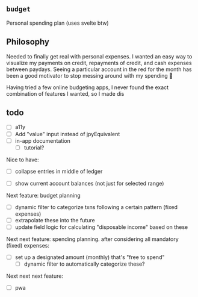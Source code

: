 `budget`
---

Personal spending plan (uses svelte btw)

## Philosophy

Needed to finally get real with personal expenses. I wanted an easy way to visualize my payments on credit, repayments of credit, and cash expenses between paydays. Seeing a particular account in the red for the month has been a good motivator to stop messing around with my spending 😬

Having tried a few online budgeting apps, I never found the exact combination of features I wanted, so I made dis

<!-- Additionally, storing my finances in the cloud to be fed into some marketing algorithm is an egregious "F-U" to me personally 🤬 -->

## todo

- [ ] a11y
- [ ] Add "value" input instead of jpyEquivalent
- [ ] in-app documentation
  - [ ] tutorial?

Nice to have:
- [ ] collapse entries in middle of ledger
- [ ] show current account balances (not just for selected range)


Next feature: budget planning
- [ ] dynamic filter to categorize txns following a certain pattern (fixed expenses)
- [ ] extrapolate these into the future
- [ ] update field logic for calculating "disposable income" based on these

Next next feature: spending planning. after considering all mandatory (fixed) expenses:
- [ ] set up a designated amount (monthly) that's "free to spend"
  - [ ] dynamic filter to automatically categorize these?

Next next next feature:
- [ ] pwa
